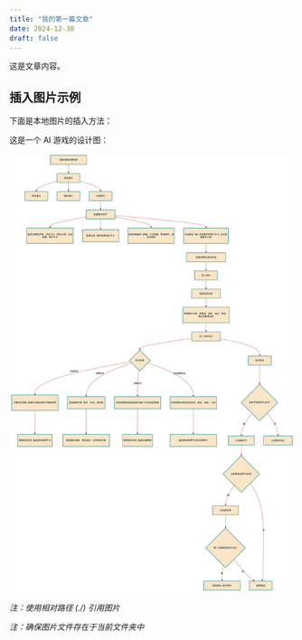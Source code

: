 ```yaml
---
title: "我的第一篇文章"
date: 2024-12-30
draft: false
---
```


这是文章内容。

## 插入图片示例

下面是本地图片的插入方法：

这是一个 AI 游戏的设计图：

![alt text](image.png)

*注：使用相对路径 (./) 引用图片*

*注：确保图片文件存在于当前文件夹中*
